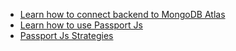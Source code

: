 - [Learn how to connect backend to MongoDB Atlas](https://www.youtube.com/watch?v=fchmYqGqnO4)
- [Learn how to use Passport Js](https://www.youtube.com/watch?v=F-sFp_AvHc8)
- [Passport Js Strategies](https://www.passportjs.org/)
